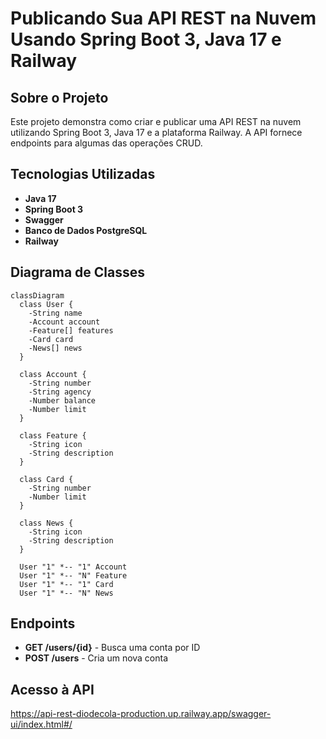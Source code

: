 # Publicando Sua API REST na Nuvem Usando Spring Boot 3, Java 17 e Railway

## Sobre o Projeto
Este projeto demonstra como criar e publicar uma API REST na nuvem utilizando Spring Boot 3, Java 17 e a plataforma Railway. A API fornece endpoints para algumas das operações CRUD.

## Tecnologias Utilizadas
- **Java 17**
- **Spring Boot 3**
- **Swagger**
- **Banco de Dados PostgreSQL**
- **Railway**

## Diagrama de Classes

```mermaid
classDiagram
  class User {
    -String name
    -Account account
    -Feature[] features
    -Card card
    -News[] news
  }

  class Account {
    -String number
    -String agency
    -Number balance
    -Number limit
  }

  class Feature {
    -String icon
    -String description
  }

  class Card {
    -String number
    -Number limit
  }

  class News {
    -String icon
    -String description
  }

  User "1" *-- "1" Account
  User "1" *-- "N" Feature
  User "1" *-- "1" Card
  User "1" *-- "N" News
```



## Endpoints
- **GET /users/{id}** - Busca uma conta por ID
- **POST /users** - Cria um nova conta
  
## Acesso à API
https://api-rest-diodecola-production.up.railway.app/swagger-ui/index.html#/
